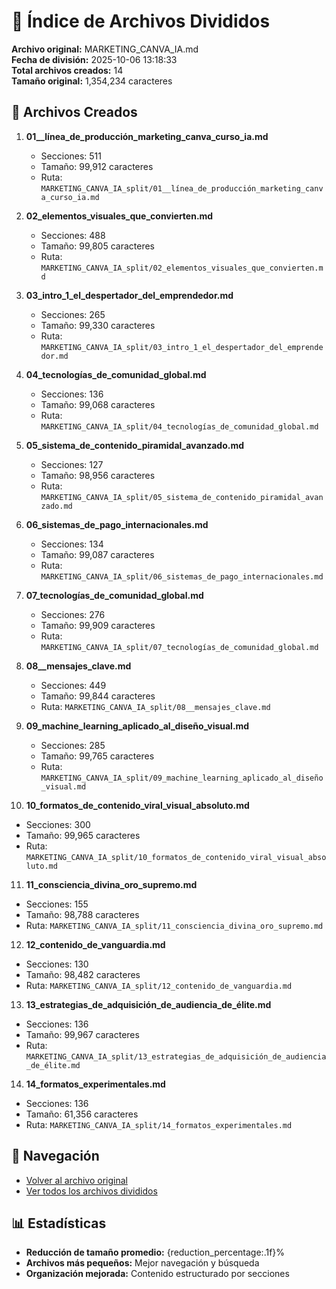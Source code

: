 # 📁 Índice de Archivos Divididos

**Archivo original:** MARKETING_CANVA_IA.md  
**Fecha de división:** 2025-10-06 13:18:33  
**Total archivos creados:** 14  
**Tamaño original:** 1,354,234 caracteres  

## 📄 Archivos Creados

1. **01__línea_de_producción_marketing_canva_curso_ia.md**
   - Secciones: 511
   - Tamaño: 99,912 caracteres
   - Ruta: `MARKETING_CANVA_IA_split/01__línea_de_producción_marketing_canva_curso_ia.md`

2. **02_elementos_visuales_que_convierten.md**
   - Secciones: 488
   - Tamaño: 99,805 caracteres
   - Ruta: `MARKETING_CANVA_IA_split/02_elementos_visuales_que_convierten.md`

3. **03_intro_1_el_despertador_del_emprendedor.md**
   - Secciones: 265
   - Tamaño: 99,330 caracteres
   - Ruta: `MARKETING_CANVA_IA_split/03_intro_1_el_despertador_del_emprendedor.md`

4. **04_tecnologías_de_comunidad_global.md**
   - Secciones: 136
   - Tamaño: 99,068 caracteres
   - Ruta: `MARKETING_CANVA_IA_split/04_tecnologías_de_comunidad_global.md`

5. **05_sistema_de_contenido_piramidal_avanzado.md**
   - Secciones: 127
   - Tamaño: 98,956 caracteres
   - Ruta: `MARKETING_CANVA_IA_split/05_sistema_de_contenido_piramidal_avanzado.md`

6. **06_sistemas_de_pago_internacionales.md**
   - Secciones: 134
   - Tamaño: 99,087 caracteres
   - Ruta: `MARKETING_CANVA_IA_split/06_sistemas_de_pago_internacionales.md`

7. **07_tecnologías_de_comunidad_global.md**
   - Secciones: 276
   - Tamaño: 99,909 caracteres
   - Ruta: `MARKETING_CANVA_IA_split/07_tecnologías_de_comunidad_global.md`

8. **08__mensajes_clave.md**
   - Secciones: 449
   - Tamaño: 99,844 caracteres
   - Ruta: `MARKETING_CANVA_IA_split/08__mensajes_clave.md`

9. **09_machine_learning_aplicado_al_diseño_visual.md**
   - Secciones: 285
   - Tamaño: 99,765 caracteres
   - Ruta: `MARKETING_CANVA_IA_split/09_machine_learning_aplicado_al_diseño_visual.md`

10. **10_formatos_de_contenido_viral_visual_absoluto.md**
   - Secciones: 300
   - Tamaño: 99,965 caracteres
   - Ruta: `MARKETING_CANVA_IA_split/10_formatos_de_contenido_viral_visual_absoluto.md`

11. **11_consciencia_divina_oro_supremo.md**
   - Secciones: 155
   - Tamaño: 98,788 caracteres
   - Ruta: `MARKETING_CANVA_IA_split/11_consciencia_divina_oro_supremo.md`

12. **12_contenido_de_vanguardia.md**
   - Secciones: 130
   - Tamaño: 98,482 caracteres
   - Ruta: `MARKETING_CANVA_IA_split/12_contenido_de_vanguardia.md`

13. **13_estrategias_de_adquisición_de_audiencia_de_élite.md**
   - Secciones: 136
   - Tamaño: 99,967 caracteres
   - Ruta: `MARKETING_CANVA_IA_split/13_estrategias_de_adquisición_de_audiencia_de_élite.md`

14. **14_formatos_experimentales.md**
   - Secciones: 136
   - Tamaño: 61,356 caracteres
   - Ruta: `MARKETING_CANVA_IA_split/14_formatos_experimentales.md`


## 🔗 Navegación

- [Volver al archivo original](../MARKETING_CANVA_IA.md)
- [Ver todos los archivos divididos](./)

## 📊 Estadísticas

- **Reducción de tamaño promedio:** {reduction_percentage:.1f}%
- **Archivos más pequeños:** Mejor navegación y búsqueda
- **Organización mejorada:** Contenido estructurado por secciones
